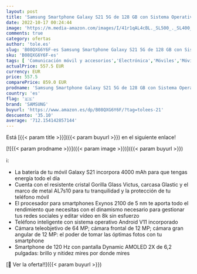 ```yaml
---
layout: post
title: 'Samsung Smartphone Galaxy S21 5G de 128 GB con Sistema Operativo Android Color Gris'
date: 2022-10-17 00:24:44
image: 'https://m.media-amazon.com/images/I/41r1qAL4cBL._SL500_._SL400_.jpg'
comments: true
category: ofertas
author: 'tole.es'
slug: 'B08QXG6Y6F-es Samsung Smartphone Galaxy S21 5G de 128 GB con Sistema...'
sku: 'B08QXG6Y6F-es'
tags: [ 'Comunicación móvil y accesorios','Electrónica','Móviles','Móviles y smartphones libres','android','samsung','🇪🇸', ]
actualPrice: 557.5 EUR
currency: EUR
price: 557.5
comparePrice: 859.0 EUR
prodname: 'Samsung Smartphone Galaxy S21 5G de 128 GB con Sistema Operativo Android Color Gris'
country: 'es'
flag: '🇪🇸'
brand: 'SAMSUNG'
buyurl: 'https://www.amazon.es/dp/B08QXG6Y6F/?tag=tolees-21'
descuento: '35.10'
average: '712.154142857144'
---
```


Está [{{< param title >}}]({{< param buyurl >}}) en el siguiente enlace!

[![{{< param prodname >}}]({{< param image >}})]({{< param buyurl >}})

ℹ️:

- La batería de tu móvil Galaxy S21 incorpora 4000 mAh para que tengas energía todo el día
- Cuenta con el resistente cristal Gorilla Glass Victus, carcasa Glastic y el marco de metal AL7s10 para tu tranquilidad y la protección de tu teléfono móvil
- El procesador para smartphones Exynos 2100 de 5 nm te aporta todo el rendimiento que necesitas con el dinamismo necesario para gestionar tus redes sociales y editar vídeo en 8k sin esfuerzo
- Teléfono inteligente con sistema operativo Android V11 incorporado
- Cámara teleobjetivo de 64 MP; cámara frontal de 12 MP; cámara gran angular de 12 MP: el poder de tomar las óptimas fotos con tu smartphone
- Smartphone de 120 Hz con pantalla Dynamic AMOLED 2X de 6,2 pulgadas: brillo y nitidez mires por donde mires

[🛒 Ver la oferta!!]({{< param buyurl >}})
